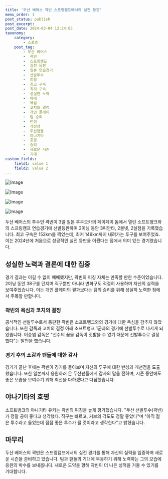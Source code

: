 ```yaml
---
title: '두산 베어스 곽빈 스프링캠프에서의 실전 등판'
menu_order: 1
post_status: publish
post_excerpt: 
post_date: 2024-03-04 12:24:05
taxonomy:
    category:
        - 스포츠
    post_tag:
        - 두산 베어스
        -  곽빈
        -  스프링캠프
        -  실전 등판
        -  일본 연습경기
        -  선발투수
        -  피칭
        -  최고 구속
        -  최저 구속
        -  성실한 노력
        -  패배
        -  욕심
        -  코치의 결정
        -  개인 플레이
        -  팀 승리
        -  반성
        -  개선점
        -  두산팬들
        -  야나기타
        -  호평
        -  승리
        -  새로운 시즌
        -  기대
custom_fields:
    field1: value 1
    field2: value 2
---
```


![Image](https://imgnews.pstatic.net/image/311/2024/03/04/0001698177_001_20240304080001436.jpg?type=w647)

![Image](https://imgnews.pstatic.net/image/311/2024/03/04/0001698177_002_20240304080001535.jpg?type=w647)

![Image](https://imgnews.pstatic.net/image/311/2024/03/04/0001698177_003_20240304080001607.jpg?type=w647)

![Image](https://imgnews.pstatic.net/image/311/2024/03/04/0001698177_004_20240304080001680.jpg?type=w647)

두산 베어스의 투수인 곽빈이 3일 일본 후쿠오카의 페이페이 돔에서 열린 소프트뱅크와의 스프링캠프 연습경기에 선발등판하여 2이닝 동안 3피안타, 2볼넷, 2실점을 기록했습니다. 최고 구속은 152km를 찍었는데, 최저 146km까지 내려가는 투구를 보여주었죠. 이는 2024년에 처음으로 성공적인 실전 등판을 이뤘다는 점에서 의미 있는 경기였습니다.
## 성실한 노력과 결론에 대한 집중
경기 결과는 이길 수 없이 패배했지만, 곽빈의 피칭 자체는 만족할 만한 수준이었습니다. 2이닝 동안 38구를 던지며 직구뿐만 아니라 변화구도 적절히 사용하며 자신의 실력을 보여주었습니다. 이는 개인 플레이의 결과보다는 팀의 승리를 위해 성실히 노력한 점에서 주목할 만합니다.
### 곽빈의 욕심과 코치의 결정
공식적인 선발투수로서 등판한 곽빈은 소프트뱅크와의 경기에 대한 욕심을 감추지 않았습니다. 또한 감독과 코치의 결정 아래 소프트뱅크 1군과의 경기에 선발투수로 나서게 되었습니다. 이승엽 감독은 "선수의 꿈을 감독이 짓밟을 수 없기 때문에 선발투수로 결정했다"는 발언을 했습니다.
### 경기 후의 소감과 팬들에 대한 감사
경기가 끝난 후에는 곽빈이 경기를 돌아보며 자신의 투구에 대한 반성과 개선점을 도출했습니다. 또한 일본까지 응원하러 온 두산팬들에게 감사의 말을 전하며, 시즌 동안에도 좋은 모습을 보여주기 위해 최선을 다하겠다고 다짐했습니다.
## 야나기타의 호평
소프트뱅크의 야나기타 유키는 곽빈의 피칭을 높게 평가했습니다. "두산 선발투수(곽빈)가 정말 공이 좋다고 생각했다. 직구는 빠르고, 커브의 각도도 정말 좋았다"며 "아직 젊은 투수라고 들었는데 점점 좋은 투수가 될 것이라고 생각한다"고 밝혔습니다.
## 마무리
두산 베어스의 곽빈은 스프링캠프에서의 실전 경기를 통해 자신의 실력을 입증하며 새로운 시즌을 준비하고 있습니다. 팀과 팬들의 기대에 부응하기 위해 노력하는 그의 모습에 응원의 박수를 보내봅니다. 새로운 도약을 향해 곽빈이 더 나은 성적을 거둘 수 있기를 기대합니다.
